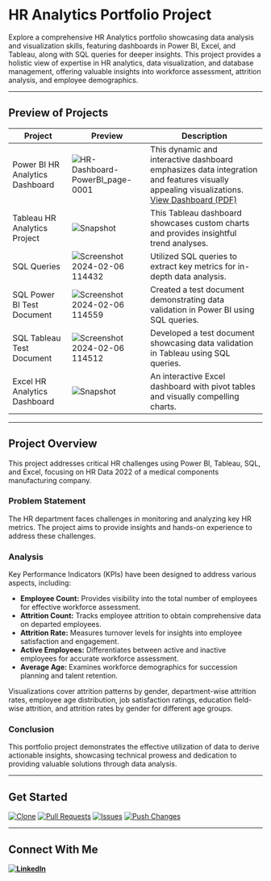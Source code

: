 # HR Analytics Portfolio Project

Explore a comprehensive HR Analytics portfolio showcasing data analysis and visualization skills, featuring dashboards in Power BI, Excel, and Tableau, along with SQL queries for deeper insights. This project provides a holistic view of expertise in HR analytics, data visualization, and database management, offering valuable insights into workforce assessment, attrition analysis, and employee demographics.

---

## Preview of Projects

| Project | Preview | Description |
| --- | --- | --- |
| Power BI HR Analytics Dashboard | ![HR-Dashboard-PowerBI_page-0001](https://github.com/virajbhutada/HR-Analytics-Portfolio-Project/assets/143819712/9f2cf40e-ab76-4fa3-91ce-d2aa867030f7) | This dynamic and interactive dashboard emphasizes data integration and features visually appealing visualizations. [View Dashboard (PDF)](https://github.com/virajbhutada/HR-Analytics-Portfolio-Project/files/14175354/HR-Dashboard-PowerBI.pdf) |
| Tableau HR Analytics Project | ![Snapshot](https://github.com/virajbhutada/HR-Analytics-Portfolio-Project/assets/143819712/2e13df15-2968-4798-be6b-254001b1cda1) | This Tableau dashboard showcases custom charts and provides insightful trend analyses. |
| SQL Queries | ![Screenshot 2024-02-06 114432](https://github.com/virajbhutada/HR-Analytics-Portfolio-Project/assets/143819712/10333448-a860-434b-97cf-8fc16d9d4678) | Utilized SQL queries to extract key metrics for in-depth data analysis. |
| SQL Power BI Test Document | ![Screenshot 2024-02-06 114559](https://github.com/virajbhutada/HR-Analytics-Portfolio-Project/assets/143819712/50348845-5099-4706-9ee7-c076cd0a66d7) | Created a test document demonstrating data validation in Power BI using SQL queries. |
| SQL Tableau Test Document | ![Screenshot 2024-02-06 114512](https://github.com/virajbhutada/HR-Analytics-Portfolio-Project/assets/143819712/ed8ab178-a067-43d9-8643-5e744df3a11c) | Developed a test document showcasing data validation in Tableau using SQL queries. |
| Excel HR Analytics Dashboard | ![Snapshot](https://github.com/virajbhutada/HR-Analytics-Portfolio-Project/assets/143819712/ab9e748b-80dc-4dd2-b335-fe6f70ceb9c5) | An interactive Excel dashboard with pivot tables and visually compelling charts. |

---

## Project Overview

This project addresses critical HR challenges using Power BI, Tableau, SQL, and Excel, focusing on HR Data 2022 of a medical components manufacturing company.

### Problem Statement

The HR department faces challenges in monitoring and analyzing key HR metrics. The project aims to provide insights and hands-on experience to address these challenges.

### Analysis

Key Performance Indicators (KPIs) have been designed to address various aspects, including:

- **Employee Count:** Provides visibility into the total number of employees for effective workforce assessment.
- **Attrition Count:** Tracks employee attrition to obtain comprehensive data on departed employees.
- **Attrition Rate:** Measures turnover levels for insights into employee satisfaction and engagement.
- **Active Employees:** Differentiates between active and inactive employees for accurate workforce assessment.
- **Average Age:** Examines workforce demographics for succession planning and talent retention.

Visualizations cover attrition patterns by gender, department-wise attrition rates, employee age distribution, job satisfaction ratings, education field-wise attrition, and attrition rates by gender for different age groups.


### Conclusion

This portfolio project demonstrates the effective utilization of data to derive actionable insights, showcasing technical prowess and dedication to providing valuable solutions through data analysis.

---

## Get Started


[![Clone](https://img.shields.io/badge/Clone-Repository-brightgreen)](https://github.com/virajbhutada/HR-Analytics-Portfolio-Project.git) [![Pull Requests](https://img.shields.io/badge/Pull%20Requests-Welcome-blue)](https://github.com/virajbhutada/HR-Analytics-Portfolio-Project/pulls) [![Issues](https://img.shields.io/badge/Report-Issues-red)](https://github.com/virajbhutada/HR-Analytics-Portfolio-Project/issues) [![Push Changes](https://img.shields.io/badge/Push-Changes-yellow)](https://github.com/virajbhutada/HR-Analytics-Portfolio-Project.git)




---

## Connect With Me

**[![LinkedIn](https://img.shields.io/badge/LinkedIn-Viraj%20Bhutada-blue?logo=linkedin)](https://www.linkedin.com/in/virajnbhutada24/)**

